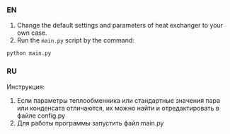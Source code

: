 ### EN

1. Change the default settings and parameters of heat exchanger to your own case.
2. Run the `main.py` script by the command:

```
python main.py
```

### RU

Инструкция: 
1. Если параметры теплообменника или стандартные значения пара или конденсата отличаются, их можно найти и отредактировать в файле config.py
2. Для работы программы запустить файл main.py